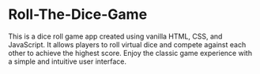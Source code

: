 # Roll-The-Dice-Game
This is a dice roll game app created using vanilla HTML, CSS, and JavaScript. It allows players to roll virtual dice and compete against each other to achieve the highest score. Enjoy the classic game experience with a simple and intuitive user interface.
